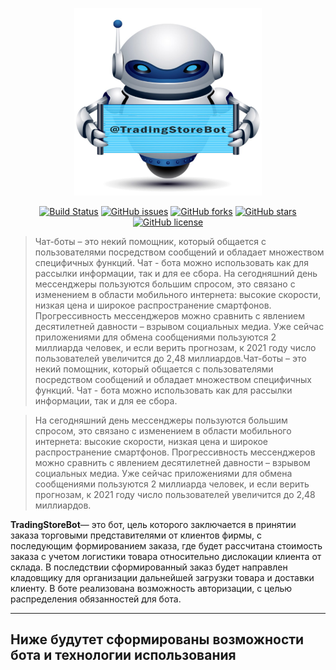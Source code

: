<p align="center"><img src="bot_ava/bot.jpg" width="300" height="300"></p>

<p align="center">
<a href="https://github.com/TradingStoreBot/TradingStoreBot"><img src="https://travis-ci.org/laravel/framework.svg" alt="Build Status"></a>
<a href="https://github.com/TradingStoreBot/TradingStoreBot/issues"><img alt="GitHub issues" src="https://img.shields.io/github/issues/TradingStoreBot/TradingStoreBot"></a>
<a href="https://github.com/TradingStoreBot/TradingStoreBot/network"><img alt="GitHub forks" src="https://img.shields.io/github/forks/TradingStoreBot/TradingStoreBot"></a>
<a href="https://github.com/TradingStoreBot/TradingStoreBot/stargazers"><img alt="GitHub stars" src="https://img.shields.io/github/stars/TradingStoreBot/TradingStoreBot"></a>
<a href="https://github.com/TradingStoreBot/TradingStoreBot/blob/master/LICENSE"><img alt="GitHub license" src="https://img.shields.io/github/license/TradingStoreBot/TradingStoreBot"></a>
</p>


> Чат-боты – это некий помощник, который общается с пользователями посредством сообщений и обладает множеством специфичных функций. Чат - бота можно использовать как для рассылки информации, так и для ее сбора. На сегодняшний день мессенджеры пользуются большим спросом, это связано c изменением в области мобильного интернета: высокие скорости, низкая цена и широкое распространение смартфонов. Прогрессивность мессенджеров можно сравнить с явлением десятилетней давности – взрывом социальных медиа. Уже сейчас приложениями для обмена сообщениями пользуются 2 миллиарда человек, и если верить прогнозам, к 2021 году число пользователей увеличится до 2,48 миллиардов.Чат-боты – это некий помощник, который общается с пользователями посредством сообщений и обладает множеством специфичных функций. Чат - бота можно использовать как для рассылки информации, так и для ее сбора. 

>На сегодняшний день мессенджеры пользуются большим спросом, это связано c изменением в области мобильного интернета: высокие скорости, низкая цена и широкое распространение смартфонов. Прогрессивность мессенджеров можно сравнить с явлением десятилетней давности – взрывом социальных медиа. Уже сейчас приложениями для обмена сообщениями пользуются 2 миллиарда человек, и если верить прогнозам, к 2021 году число пользователей увеличится до 2,48 миллиардов.

**TradingStoreBot**— это бот, цель которого заключается в принятии заказа торговыми представителями от клиентов фирмы, с последующим формированием заказа, где будет рассчитана стоимость заказа с учетом логистики товара относительно дислокации клиента от склада. В последствии сформированный заказ будет направлен кладовщику для организации дальнейшей загрузки товара и доставки клиенту. В боте реализована возможность авторизации, с целью распределения обязанностей для бота.


------------
## Ниже будутет сформированы возможности бота и технологии использования
